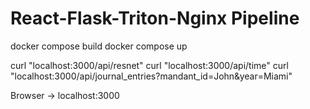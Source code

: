 # React-Flask-Triton-Nginx Pipeline

docker compose build
docker compose up


curl "localhost:3000/api/resnet"
curl "localhost:3000/api/time"
curl "localhost:3000/api/journal_entries?mandant_id=John&year=Miami"

Browser ->
localhost:3000

